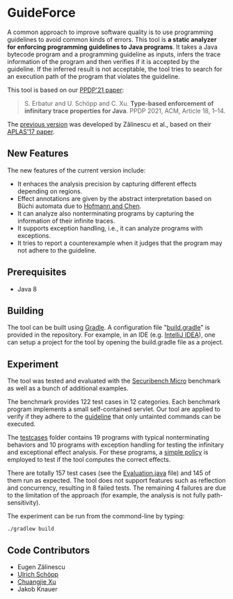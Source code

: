 # GuideForce

A common approach to improve software quality is to use programming guidelines to avoid common kinds of errors. This tool is **a static analyzer for enforcing programming guidelines to Java programs**. It takes a Java bytecode program and a programming guideline as inputs, infers the trace information of the program and then verifies if it is accepted by the guideline. If the inferred result is not acceptable, the tool tries to search for an execution path of the program that violates the guideline.

This tool is based on our [PPDP'21 paper](https://doi.org/10.1145/3479394.3479413):
> S. Erbatur and U. Schöpp and C. Xu. **Type-based enforcement of infinitary trace properties for Java**. PPDP 2021, ACM, Article 18, 1–14.

The [previous version](https://github.com/ezal/TSA) was developed by Zălinescu et al., based on their [APLAS'17 paper](https://doi.org/10.1007/978-3-319-71237-6_5).

## New Features
The new features of the current version include:
- It enhaces the analysis precision by capturing different effects depending on regions.
- Effect annotations are given by the abstract interpretation based on Büchi automata due to [Hofmann and Chen](https://doi.org/10.1145/2603088.2603127).
- It can analyze also nonterminating programs by capturing the information of their infinite traces.
- It supports exception handling, i.e., it can analyze programs with exceptions.
- It tries to report a counterexample when it judges that the program may not adhere to the guideline.

## Prerequisites
- Java 8

## Building
The tool can be built using [Gradle](https://gradle.org/). A configuration file "[build.gradle](build.gradle)" is provided in the repository. For example, in an IDE (e.g. [IntelliJ IDEA](https://www.jetbrains.com/idea/)), one can setup a project for the tool by opening the build.gradle file as a project.

## Experiment
The tool was tested and evaluated with the [Securibench Micro](http://too4words.github.io/securibench-micro/) benchmark as well as a bunch of additional examples.

The benchmark provides 122 test cases in 12 categories. Each benchmark program implements a small self-contained servlet. Our tool are applied to verify if they adhere to the [guideline](https://github.com/cj-xu/GuideForceJava/blob/main/src/main/java/guideforce/policy/BinaryPolicy.java) that only untainted commands can be executed.

The [testcases](https://github.com/cj-xu/GuideForceJava/tree/main/src/test/java/testcases) folder contains 19 programs with typical nonterminating behaviors and 10 programs with exception handling for testing the infinitary and exceptional effect analysis. For these programs, a [simple policy](https://github.com/cj-xu/GuideForceJava/blob/main/src/main/java/guideforce/policy/ABCPolicy.java) is employed to test if the tool computes the correct effects.

There are totally 157 test cases (see the [Evaluation.java](https://github.com/cj-xu/GuideForceJava/blob/main/src/test/java/guideforce/Evaluation.java) file) and 145 of them run as expected. The tool does not support features such as reflection and concurrency, resulting in 8 failed tests. The remaining 4 failures are due to the limitation of the approach (for example, the analysis is not fully path-sensitivity).

The experiment can be run from the commond-line by typing:
```
./gradlew build
```

## Code Contributors

- Eugen Zălinescu
- [Ulrich Schöpp](https://ulrichschoepp.de/)
- [Chuangjie Xu](https://cj-xu.github.io/)
- Jakob Knauer


